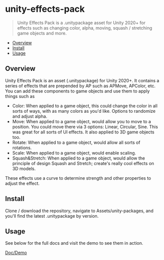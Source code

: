 # unity-effects-pack

> Unity Effects Pack is a .unitypackage asset for Unity 2020+ for effects such as changing color, alpha, moving, squash / stretching game objects and more.

* [Overview](#overview)
* [Install](#install)
* [Usage](#usage)

<a name="overview"><a>
## Overview
Unity Effects Pack is an asset (.unitypackage) for Unity 2020+. It contains a series of effects that are prepended by AP such as APMove, APColor, etc. You can add these components to game objects and use them to apply things such as
  
* Color: When applied to a game object, this could change the color in all sorts of ways, with as many colors as you'd like. Options to randomize and adjust alpha.
* Move: When applied to a game object, would allow you to move to a position. You could move there via 3 options: Linear, Circular, Sine. This was great for all sorts of UI effects. It also applied to 3D game objects too.
* Rotate: When applied to a game object, would allow all sorts of rotations.
* Scale: When applied to a game object, would enable scaling.
* Squash&Stretch: When applied to a game object, would allow the principle of design Squash and Stretch; create's really cool effects on 3D models.
  
These effects use a curve to determine strength and other properties to adjust the effect.

<a name="install"></a>
## Install
Clone / download the repository, navigate to Assets/unity-packages, and you'll find the latest .unitypackage by version.

<a name="usage"></a>
## Usage

See below for the full docs and visit the demo to see them in action.

[Doc/Demo](https://jmoceri34.github.io/unity-effects-pack/)
